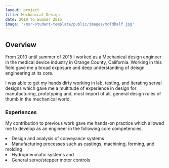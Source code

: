 ```yaml
---
layout: project
title: Mechanical Design
date: 2010 to Summer 2015
image: '/msr-student-template/public/images/moldhalf.jpg'
---
```


## Overview
From 2010 until summer of 2015 I worked as a Mechanical design engineer in the medical device industry in Orange County, California. Working in this field gave me a broad exposure and deep understanding of deisgn engineering at its core.

I was able to get my hands dirty working in lab, testing, and iterating serval designs which gave me a multitude of experience in design for manufacturing, prototyping and, most import of all, general design rules of thumb in the mechanical world.

### Experiences
My contribution to previous work gave me hands-on practice which allowed me to develop as an engineer in the following core competencies.
<body>
    <li>Design and analysis of conveyance systems</li>
    <li>Manufacturing processes such as castings, machining, forming, and molding</li>
    <li>Hydropneumatic systems and</li>
    <li>General servo/stepper motor controls</li>
</body>

